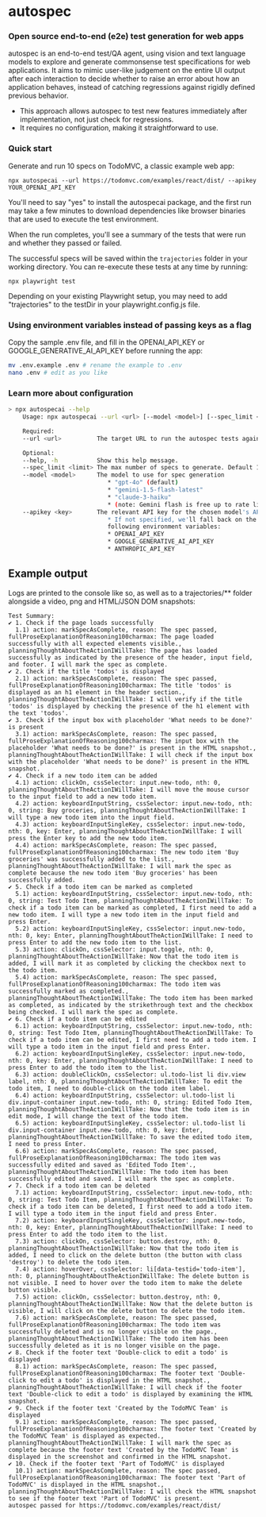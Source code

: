 # autospec

### Open source end-to-end (e2e) test generation for web apps

autospec is an end-to-end test/QA agent, using vision and text language models
to explore and generate commonsense test specifications for web applications.
It aims to mimic user-like judgement on the entire UI output after each
interaction to decide whether to raise an error about how an application
behaves, instead of catching regressions against rigidly defined previous
behavior.

-   This approach allows autospec to test new features immediately after
    implementation, not just check for regressions.
-   It requires no configuration, making it straightforward to use.

### Quick start

Generate and run 10 specs on TodoMVC, a classic example web app:

```
npx autospecai --url https://todomvc.com/examples/react/dist/ --apikey YOUR_OPENAI_API_KEY
```

You'll need to say "yes" to install the autospecai package, and the first run
may take a few minutes to download dependencies like browser binaries that are
used to execute the test environment.

When the run completes, you'll see a summary of the tests that were run and
whether they passed or failed.

The successful specs will be saved within the `trajectories` folder in your
working directory. You can re-execute these tests at any time by running:

```
npx playwright test
```

Depending on your existing Playwright setup, you may need to add "trajectories"
to the testDir in your playwright.config.js file.

### Using environment variables instead of passing keys as a flag

Copy the sample .env file, and fill in the OPENAI_API_KEY
or GOOGLE_GENERATIVE_AI_API_KEY before running the app:

```bash
mv .env.example .env # rename the example to .env
nano .env # edit as you like
```

### Learn more about configuration

```bash
> npx autospecai --help
    Usage: npx autospecai --url <url> [--model <model>] [--spec_limit <limit>] [--help | -h]

    Required:
    --url <url>          The target URL to run the autospec tests against.

    Optional:
    --help, -h           Show this help message.
    --spec_limit <limit> The max number of specs to generate. Default 10.
    --model <model>      The model to use for spec generation
                            * "gpt-4o" (default)
                            * "gemini-1.5-flash-latest"
                            * "claude-3-haiku"
                            * (note: Gemini flash is free up to rate limits)
    --apikey <key>       The relevant API key for the chosen model's API.
                            * If not specified, we'll fall back on the
                            following environment variables:
                            * OPENAI_API_KEY
                            * GOOGLE_GENERATIVE_AI_API_KEY
                            * ANTHROPIC_API_KEY

```

## Example output

Logs are printed to the console like so, as well as to a trajectories/\*\*
folder alongside a video, png and HTML/JSON DOM snapshots:

```
Test Summary:
✔ 1. Check if the page loads successfully
  1.1) action: markSpecAsComplete, reason: The spec passed, fullProseExplanationOfReasoning100charmax: The page loaded successfully with all expected elements visible., planningThoughtAboutTheActionIWillTake: The page has loaded successfully as indicated by the presence of the header, input field, and footer. I will mark the spec as complete.
✔ 2. Check if the title 'todos' is displayed
  2.1) action: markSpecAsComplete, reason: The spec passed, fullProseExplanationOfReasoning100charmax: The title 'todos' is displayed as an h1 element in the header section., planningThoughtAboutTheActionIWillTake: I will verify if the title 'todos' is displayed by checking the presence of the h1 element with the text 'todos'.
✔ 3. Check if the input box with placeholder 'What needs to be done?' is present
  3.1) action: markSpecAsComplete, reason: The spec passed, fullProseExplanationOfReasoning100charmax: The input box with the placeholder 'What needs to be done?' is present in the HTML snapshot., planningThoughtAboutTheActionIWillTake: I will check if the input box with the placeholder 'What needs to be done?' is present in the HTML snapshot.
✔ 4. Check if a new todo item can be added
  4.1) action: clickOn, cssSelector: input.new-todo, nth: 0, planningThoughtAboutTheActionIWillTake: I will move the mouse cursor to the input field to add a new todo item.
  4.2) action: keyboardInputString, cssSelector: input.new-todo, nth: 0, string: Buy groceries, planningThoughtAboutTheActionIWillTake: I will type a new todo item into the input field.
  4.3) action: keyboardInputSingleKey, cssSelector: input.new-todo, nth: 0, key: Enter, planningThoughtAboutTheActionIWillTake: I will press the Enter key to add the new todo item.
  4.4) action: markSpecAsComplete, reason: The spec passed, fullProseExplanationOfReasoning100charmax: The new todo item 'Buy groceries' was successfully added to the list., planningThoughtAboutTheActionIWillTake: I will mark the spec as complete because the new todo item 'Buy groceries' has been successfully added.
✔ 5. Check if a todo item can be marked as completed
  5.1) action: keyboardInputString, cssSelector: input.new-todo, nth: 0, string: Test Todo Item, planningThoughtAboutTheActionIWillTake: To check if a todo item can be marked as completed, I first need to add a new todo item. I will type a new todo item in the input field and press Enter.
  5.2) action: keyboardInputSingleKey, cssSelector: input.new-todo, nth: 0, key: Enter, planningThoughtAboutTheActionIWillTake: I need to press Enter to add the new todo item to the list.
  5.3) action: clickOn, cssSelector: input.toggle, nth: 0, planningThoughtAboutTheActionIWillTake: Now that the todo item is added, I will mark it as completed by clicking the checkbox next to the todo item.
  5.4) action: markSpecAsComplete, reason: The spec passed, fullProseExplanationOfReasoning100charmax: The todo item was successfully marked as completed., planningThoughtAboutTheActionIWillTake: The todo item has been marked as completed, as indicated by the strikethrough text and the checkbox being checked. I will mark the spec as complete.
✔ 6. Check if a todo item can be edited
  6.1) action: keyboardInputString, cssSelector: input.new-todo, nth: 0, string: Test Todo Item, planningThoughtAboutTheActionIWillTake: To check if a todo item can be edited, I first need to add a todo item. I will type a todo item in the input field and press Enter.
  6.2) action: keyboardInputSingleKey, cssSelector: input.new-todo, nth: 0, key: Enter, planningThoughtAboutTheActionIWillTake: I need to press Enter to add the todo item to the list.
  6.3) action: doubleClickOn, cssSelector: ul.todo-list li div.view label, nth: 0, planningThoughtAboutTheActionIWillTake: To edit the todo item, I need to double-click on the todo item label.
  6.4) action: keyboardInputString, cssSelector: ul.todo-list li div.input-container input.new-todo, nth: 0, string: Edited Todo Item, planningThoughtAboutTheActionIWillTake: Now that the todo item is in edit mode, I will change the text of the todo item.
  6.5) action: keyboardInputSingleKey, cssSelector: ul.todo-list li div.input-container input.new-todo, nth: 0, key: Enter, planningThoughtAboutTheActionIWillTake: To save the edited todo item, I need to press Enter.
  6.6) action: markSpecAsComplete, reason: The spec passed, fullProseExplanationOfReasoning100charmax: The todo item was successfully edited and saved as 'Edited Todo Item'., planningThoughtAboutTheActionIWillTake: The todo item has been successfully edited and saved. I will mark the spec as complete.
✔ 7. Check if a todo item can be deleted
  7.1) action: keyboardInputString, cssSelector: input.new-todo, nth: 0, string: Test Todo Item, planningThoughtAboutTheActionIWillTake: To check if a todo item can be deleted, I first need to add a todo item. I will type a todo item in the input field and press Enter.
  7.2) action: keyboardInputSingleKey, cssSelector: input.new-todo, nth: 0, key: Enter, planningThoughtAboutTheActionIWillTake: I need to press Enter to add the todo item to the list.
  7.3) action: clickOn, cssSelector: button.destroy, nth: 0, planningThoughtAboutTheActionIWillTake: Now that the todo item is added, I need to click on the delete button (the button with class 'destroy') to delete the todo item.
  7.4) action: hoverOver, cssSelector: li[data-testid='todo-item'], nth: 0, planningThoughtAboutTheActionIWillTake: The delete button is not visible. I need to hover over the todo item to make the delete button visible.
  7.5) action: clickOn, cssSelector: button.destroy, nth: 0, planningThoughtAboutTheActionIWillTake: Now that the delete button is visible, I will click on the delete button to delete the todo item.
  7.6) action: markSpecAsComplete, reason: The spec passed, fullProseExplanationOfReasoning100charmax: The todo item was successfully deleted and is no longer visible on the page., planningThoughtAboutTheActionIWillTake: The todo item has been successfully deleted as it is no longer visible on the page.
✔ 8. Check if the footer text 'Double-click to edit a todo' is displayed
  8.1) action: markSpecAsComplete, reason: The spec passed, fullProseExplanationOfReasoning100charmax: The footer text 'Double-click to edit a todo' is displayed in the HTML snapshot., planningThoughtAboutTheActionIWillTake: I will check if the footer text 'Double-click to edit a todo' is displayed by examining the HTML snapshot.
✔ 9. Check if the footer text 'Created by the TodoMVC Team' is displayed
  9.1) action: markSpecAsComplete, reason: The spec passed, fullProseExplanationOfReasoning100charmax: The footer text 'Created by the TodoMVC Team' is displayed as expected., planningThoughtAboutTheActionIWillTake: I will mark the spec as complete because the footer text 'Created by the TodoMVC Team' is displayed in the screenshot and confirmed in the HTML snapshot.
✔ 10. Check if the footer text 'Part of TodoMVC' is displayed
  10.1) action: markSpecAsComplete, reason: The spec passed, fullProseExplanationOfReasoning100charmax: The footer text 'Part of TodoMVC' is displayed in the HTML snapshot., planningThoughtAboutTheActionIWillTake: I will check the HTML snapshot to see if the footer text 'Part of TodoMVC' is present.
autospec passed for https://todomvc.com/examples/react/dist/
```